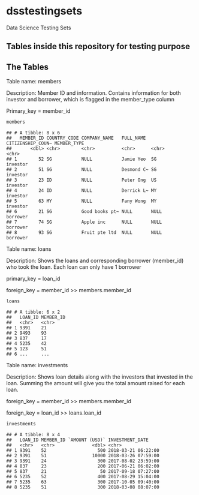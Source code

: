 # dsstestingsets
Data Science Testing Sets

## Tables inside this repository for testing purpose

## The Tables

Table name: members

Description: Member ID and information. Contains information for both
investor and borrower, which is flagged in the member\_type column

Primary\_key = member\_id

``` r
members
```

    ## # A tibble: 8 x 6
    ##   MEMBER_ID COUNTRY_CODE COMPANY_NAME   FULL_NAME  CITIZENSHIP_COUN~ MEMBER_TYPE
    ##       <dbl> <chr>        <chr>          <chr>      <chr>             <chr>      
    ## 1        52 SG           NULL           Jamie Yeo  SG                investor   
    ## 2        51 SG           NULL           Desmond C~ SG                investor   
    ## 3        23 ID           NULL           Peter Ong  US                investor   
    ## 4        24 ID           NULL           Derrick L~ MY                investor   
    ## 5        63 MY           NULL           Fany Wong  MY                investor   
    ## 6        21 SG           Good books pt~ NULL       NULL              borrower   
    ## 7        74 SG           Apple inc      NULL       NULL              borrower   
    ## 8        93 SG           Fruit pte ltd  NULL       NULL              borrower

Table name: loans

Description: Shows the loans and corresponding borrower (member\_id) who
took the loan. Each loan can only have 1 borrower

primary\_key = loan\_id

foreign\_key = member\_id \>\> members.member\_id

``` r
loans
```

    ## # A tibble: 6 x 2
    ##   LOAN_ID MEMBER_ID
    ##   <chr>   <chr>    
    ## 1 9391    21       
    ## 2 9493    93       
    ## 3 837     17       
    ## 4 5235    42       
    ## 5 123     51       
    ## 6 ...     ...

Table name: investments

Description: Shows loan details along with the investors that invested
in the loan. Summing the amount will give you the total amount raised
for each loan.

foreign\_key = member\_id \>\> members.member\_id

foreign\_key = loan\_id \>\> loans.loan\_id

``` r
investments
```

    ## # A tibble: 8 x 4
    ##   LOAN_ID MEMBER_ID `AMOUNT (USD)` INVESTMENT_DATE    
    ##   <chr>   <chr>              <dbl> <chr>              
    ## 1 9391    52                   500 2018-03-21 06:22:00
    ## 2 9391    51                 10000 2018-03-26 07:59:00
    ## 3 9391    24                   300 2017-08-02 23:59:00
    ## 4 837     23                   200 2017-06-21 06:02:00
    ## 5 837     21                    50 2017-09-18 07:27:00
    ## 6 5235    52                   400 2017-08-29 15:04:00
    ## 7 5235    63                   300 2017-10-05 09:40:00
    ## 8 5235    51                   300 2018-03-08 08:07:00

